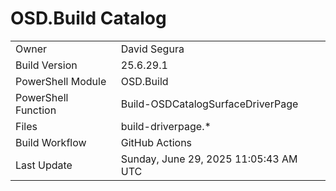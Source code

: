 ﻿# OSD.Build Catalog

| | |
|-|-|
| Owner | David Segura |
| Build Version | 25.6.29.1 |
| PowerShell Module | OSD.Build |
| PowerShell Function | Build-OSDCatalogSurfaceDriverPage |
| Files | build-driverpage.* |
| Build Workflow | GitHub Actions |
| Last Update | Sunday, June 29, 2025 11:05:43 AM UTC |
